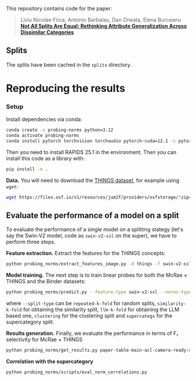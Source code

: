 This repository contains code for the paper:
>   Liviu Nicolae Firca, Antonio Barbalau, Dan Oneata, Elena Burceanu  
>[**Not All Splits Are Equal: Rethinking Attribute
Generalization Across Dissimilar Categories**](https://arxiv.org/abs/2509.06998)

## Splits

The splits have been cached in the `splits` directory.

# Reproducing the results

### Setup

Install dependencies via conda:

```bash
conda create -n probing-norms python=3.12
conda activate probing-norms
conda install pytorch torchvision torchaudio pytorch-cuda=12.1 -c pytorch -c nvidia
```

Then you need to install RAPIDS 25.1 in the environment. 
Then you can install this code as a library with:

```bash
pip install -e .
```


**Data.**
You will need to download the [THINGS dataset](https://osf.io/jum2f/files/osfstorage), for example using `wget`:
```bash
wget https://files.osf.io/v1/resources/jum2f/providers/osfstorage/?zip= -O things.zip
```

## Evaluate the performance of a model on a split


To evaluate the performance of a single model on a splitting stategy (let's say the Swin-V2 model, code as `swin-v2-ssl` on the super), we have to perform three steps.

**Feature extraction.**
Extract the features for the THINGS concepts:
```bash
python probing_norms/extract_features_image.py -d things -f swin-v2-ssl
```

**Model training.**
The next step is to train linear probes for both the McRae × THINGS and the Binder datasets:
```bash
python probing_norms/predict.py --feature-type swin-v2-ssl --norms-type mcrae-x-things --split-type repeated-k-fold --embeddings-level concept --classifier-type linear-probe
```
where `--split-type` can be `repeated-k-fold` for random splits, `similarity-k-fold` for obtaining the similarity split, `llm-k-fold` for obtaining the LLM based one, `clustering` for the clustering split and `supercategs` for the supercategory split.

**Results generation.**
Finally, we evaluate the performance in terms of F₁ selectivity for McRae × THINGS
```bash
python probing_norms/get_results.py paper-table-main-acl-camera-ready:swin-v2-ssl
```

**Correlation with the supercategory**

```bash
python probing_norms/scripts/eval_norm_correlations.py
```

